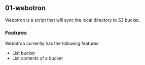 ## 01-webotron
Webotron is a script that will sync the local directory to S3 bucket. 

### Features
Webotron currently has the following features: 
- List bucket
- List contents of a bucket

